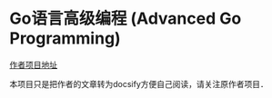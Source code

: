 # Go语言高级编程 (Advanced Go Programming)

[作者项目地址](https://github.com/chai2010/advanced-go-programming-book)

本项目只是把作者的文章转为docsify方便自己阅读，请关注原作者项目．
